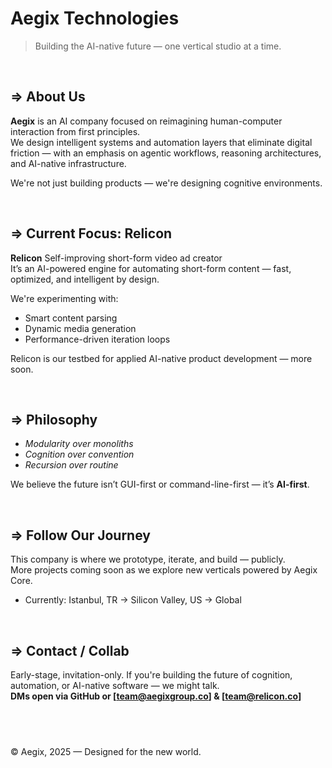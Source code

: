 #  Aegix Technologies

> Building the AI-native future — one vertical studio at a time.

&nbsp;

## ⇒ About Us

**Aegix** is an AI company focused on reimagining human-computer interaction from first principles.  
We design intelligent systems and automation layers that eliminate digital friction — with an emphasis on agentic workflows, reasoning architectures, and AI-native infrastructure.

We're not just building products — we're designing cognitive environments.

&nbsp;

## ⇒ Current Focus: Relicon

**Relicon** Self-improving short-form video ad creator  
It’s an AI-powered engine for automating short-form content — fast, optimized, and intelligent by design.

We're experimenting with:

- Smart content parsing
- Dynamic media generation
- Performance-driven iteration loops

Relicon is our testbed for applied AI-native product development — more soon.

&nbsp;

## ⇒ Philosophy

-  *Modularity over monoliths*  
-  *Cognition over convention*  
-  *Recursion over routine*

We believe the future isn’t GUI-first or command-line-first — it’s **AI-first**.

&nbsp;

## ⇒ Follow Our Journey

This company is where we prototype, iterate, and build — publicly.  
More projects coming soon as we explore new verticals powered by Aegix Core.

- Currently: Istanbul, TR → Silicon Valley, US → Global

&nbsp;

## ⇒ Contact / Collab

Early-stage, invitation-only. If you're building the future of cognition, automation, or AI-native software — we might talk.  
**DMs open via GitHub or [team@aegixgroup.co] & [team@relicon.co]**

&nbsp;
---
© Aegix, 2025 — Designed for the new world.

